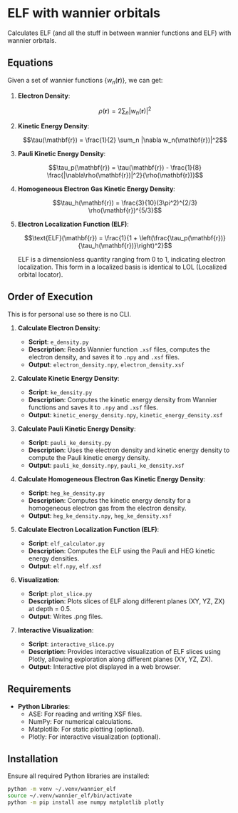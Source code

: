 # ELF with wannier orbitals

Calculates ELF (and all the stuff in between wannier functions and ELF) with wannier orbitals.

## Equations

Given a set of wannier functions $\{w_n(\mathbf{r})\}$, we can get:

1. **Electron Density**: 
   ```math
   \rho(\mathbf{r}) = 2 \sum_n |w_n(\mathbf{r})|^2
   ```

2. **Kinetic Energy Density**:
   ```math
   \tau(\mathbf{r}) = \frac{1}{2} \sum_n |\nabla w_n(\mathbf{r})|^2
   ```

3. **Pauli Kinetic Energy Density**:
   ```math
   \tau_p(\mathbf{r}) = \tau(\mathbf{r}) - \frac{1}{8} \frac{|\nabla\rho(\mathbf{r})|^2}{\rho(\mathbf{r})}
   ```

4. **Homogeneous Electron Gas Kinetic Energy Density**:
   ```math
   \tau_h(\mathbf{r}) = \frac{3}{10}(3\pi^2)^{2/3} \rho(\mathbf{r})^{5/3}
   ```

5. **Electron Localization Function (ELF)**:
   ```math
   \text{ELF}(\mathbf{r}) = \frac{1}{1 + \left(\frac{\tau_p(\mathbf{r})}{\tau_h(\mathbf{r})}\right)^2}
   ```
   ELF is a dimensionless quantity ranging from 0 to 1, indicating electron localization.
   This form in a localized basis is identical to LOL (Localized orbital locator).

## Order of Execution
 
This is for personal use so there is no CLI.

1. **Calculate Electron Density**: 
   - **Script**: `e_density.py`
   - **Description**: Reads Wannier function `.xsf` files, computes the electron density, and saves it to `.npy` and `.xsf` files.
   - **Output**: `electron_density.npy`, `electron_density.xsf`

2. **Calculate Kinetic Energy Density**:
   - **Script**: `ke_density.py`
   - **Description**: Computes the kinetic energy density from Wannier functions and saves it to `.npy` and `.xsf` files.
   - **Output**: `kinetic_energy_density.npy`, `kinetic_energy_density.xsf`

3. **Calculate Pauli Kinetic Energy Density**:
   - **Script**: `pauli_ke_density.py`
   - **Description**: Uses the electron density and kinetic energy density to compute the Pauli kinetic energy density.
   - **Output**: `pauli_ke_density.npy`, `pauli_ke_density.xsf`

4. **Calculate Homogeneous Electron Gas Kinetic Energy Density**:
   - **Script**: `heg_ke_density.py`
   - **Description**: Computes the kinetic energy density for a homogeneous electron gas from the electron density.
   - **Output**: `heg_ke_density.npy`, `heg_ke_density.xsf`

5. **Calculate Electron Localization Function (ELF)**:
   - **Script**: `elf_calculator.py`
   - **Description**: Computes the ELF using the Pauli and HEG kinetic energy densities.
   - **Output**: `elf.npy`, `elf.xsf`

6. **Visualization**:
   - **Script**: `plot_slice.py`
   - **Description**: Plots slices of ELF along different planes (XY, YZ, ZX) at depth = 0.5.
   - **Output**: Writes .png files.

6. **Interactive Visualization**:
   - **Script**: `interactive_slice.py`
   - **Description**: Provides interactive visualization of ELF slices using Plotly, allowing exploration along different planes (XY, YZ, ZX).
   - **Output**: Interactive plot displayed in a web browser.

## Requirements

- **Python Libraries**:
  - ASE: For reading and writing XSF files.
  - NumPy: For numerical calculations.
  - Matplotlib: For static plotting (optional).
  - Plotly: For interactive visualization (optional).

## Installation

Ensure all required Python libraries are installed:

```bash
python -m venv ~/.venv/wannier_elf
source ~/.venv/wannier_elf/bin/activate
python -m pip install ase numpy matplotlib plotly